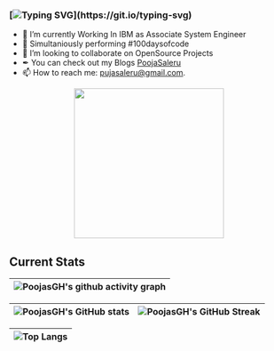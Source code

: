 ### [![Typing SVG](https://readme-typing-svg.herokuapp.com?font=Caveat&size=23&height=60&lines=+Heey!+Welcome+to+Pooja+Saleru's+GitHub+Profile...)](https://git.io/typing-svg)
- 🌱 I’m currently Working In IBM as Associate System Engineer
- 💯 Simultaniously performing #100daysofcode
- 👯 I’m looking to collaborate on OpenSource Projects
- ✒ You can check out my Blogs [PoojaSaleru](https://hashnode.com/@PoojaSaleru)
- 📫 How to reach me: pujasaleru@gmail.com.


<p align="center"> <img src="https://octodex.github.com/images/daftpunktocat-guy.gif" height="270px" width="270px"> </p>

## Current Stats

|   ![PoojasGH's github activity graph](https://activity-graph.herokuapp.com/graph?username=PoojasGH&theme=rogue) |
| :---: |

| ![PoojasGH's GitHub stats](https://github-readme-stats.vercel.app/api?username=PoojasGH&show_icons=true&theme=city_lights) | ![PoojasGH's GitHub Streak](https://github-readme-streak-stats.herokuapp.com/?user=PoojasGH&theme=city-lights) |
| :---: | :---: |

| ![Top Langs](https://github-readme-stats.vercel.app/api/top-langs/?username=PoojasGH&theme=city_lights) |
| :---: |
